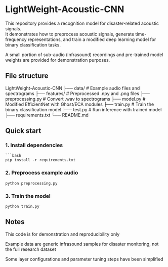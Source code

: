 # LightWeight-Acoustic-CNN
This repository provides a recognition model for disaster-related acoustic signals.  
It demonstrates how to preprocess acoustic signals, generate time-frequency representations, 
and train a modified deep learning model for binary classification tasks.  

A small portion of sub-audio (infrasound) recordings and pre-trained model weights are provided 
for demonstration purposes.
## File structure
LightWeight-Acoustic-CNN
├── data/ # Example audio files and spectrograms
├── features/ # Preprocessed .npy and .png files
├── preprocessing.py # Convert .wav to spectrograms
├── model.py # Modified EfficientNet with Ghost/ECA modules
├── train.py # Train the binary classification model
├── test.py # Run inference with trained model
├── requirements.txt
└── README.md

## Quick start

### 1. Install dependencies
    ```bash
    pip install -r requirements.txt

### 2. Preprocess example audio
    python preprocessing.py
### 3. Train the model
    python train.py

## Notes
This code is for demonstration and reproducibility only

Example data are generic infrasound samples for disaster monitoring, not the full research dataset

Some layer configurations and parameter tuning steps have been simplified
